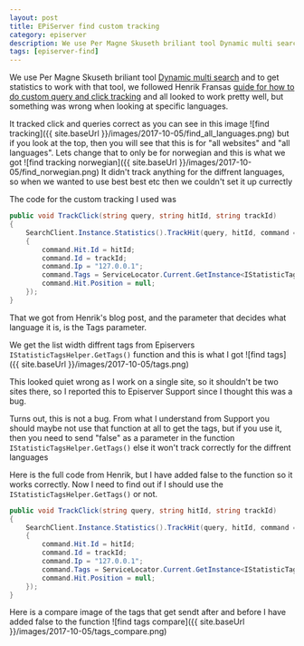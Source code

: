 ```yaml
---
layout: post
title: EPiServer find custom tracking
category: episerver
description: We use Per Magne Skuseth briliant tool Dynamic multi search and to get statistics to work with that tool, we followed Henrik Fransas guide for how to do custom query and click tracking and all looked to work pretty well, but something was wrong when looking at specific languages.
tags: [episerver-find]
---
```


We use Per Magne Skuseth briliant tool [Dynamic multi search](https://world.episerver.com/blogs/Per-Magne-Skuseth/Dates/2015/9/dynamic-multi-search-for-episerver-find/) and to get statistics to work with that tool, we followed Henrik Fransas [guide for how to do custom query and click tracking](http://world.episerver.com/blogs/Henrik-Fransas/Dates/2015/2/how-to-do-custom-query-and-click-tracking-with-episerver-find/) and all looked to work pretty well, but something was wrong when looking at specific languages.

It tracked click and queries correct as you can see in this image
![find tracking]({{ site.baseUrl }}/images/2017-10-05/find_all_languages.png) but if you look at the top, then you will see that this is for "all websites" and "all languages". Lets change that to only be for norwegian and this is what we got ![find tracking norwegian]({{ site.baseUrl }}/images/2017-10-05/find_norwegian.png) It didn't track anything for the diffrent languages, so when we wanted to use best best etc then we couldn't set it up currectly

The code for the custom tracking I used was 
```csharp
public void TrackClick(string query, string hitId, string trackId)
{
    SearchClient.Instance.Statistics().TrackHit(query, hitId, command =>
    {
        command.Hit.Id = hitId;
        command.Id = trackId;
        command.Ip = "127.0.0.1";
        command.Tags = ServiceLocator.Current.GetInstance<IStatisticTagsHelper>().GetTags();
        command.Hit.Position = null;
    });
}
```
That we got from Henrik's blog post, and the parameter that decides what language it is, is the Tags parameter. 

We get the list width diffrent tags from Episervers ``` IStatisticTagsHelper.GetTags() ``` function and this is what I got ![find tags]({{ site.baseUrl }}/images/2017-10-05/tags.png)

This looked quiet wrong as I work on a single site, so it shouldn't be two sites there, so I reported this to Episerver Support since I thought this was a bug.

Turns out, this is not a bug. From what I understand from Support you should maybe not use that function at all to get the tags, but if you use it, then you need to send "false" as a parameter in the function ``` IStatisticTagsHelper.GetTags() ``` else it won't track correctly for the diffrent languages

Here is the full code from Henrik, but I have added false to the function so it works correctly. Now I need to find out if I should use the ``` IStatisticTagsHelper.GetTags() ``` or not.

```csharp
public void TrackClick(string query, string hitId, string trackId)
{
    SearchClient.Instance.Statistics().TrackHit(query, hitId, command =>
    {
        command.Hit.Id = hitId;
        command.Id = trackId;
        command.Ip = "127.0.0.1";
        command.Tags = ServiceLocator.Current.GetInstance<IStatisticTagsHelper>().GetTags(false); // don't get all tags
        command.Hit.Position = null;
    });
}
```

Here is a compare image of the tags that get sendt after and before I have added false to the function
![find tags compare]({{ site.baseUrl }}/images/2017-10-05/tags_compare.png)